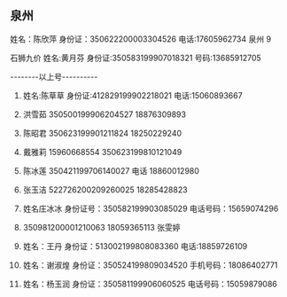 ## 泉州

姓名：陈欣萍
身份证：350622200003304526
电话:17605962734
泉州 9

石狮九价
姓名:黄月芬
身份证:350583199907018321
号码:13685912705

--------以上号----------

1. 姓名:陈草草
   身份证:412829199902218021
   电话:15060893667

2. 洪雪茹
   350500199906204527
   18876309893
3. 陈昭君
   350623199901211824
   18250229240

4. 戴雅莉
   15960668554
   350623199810121049

5. 陈冰莲 350421199706140027
   电话 18860012980
6. 张玉洁 522726200209260025
   18285428823

7. 姓名庄冰冰
   身份证号：350582199903085029
   电话号码：15659074296
8. 350981200001210063
   18059365113
   张雯婷
9. 姓名：王丹
   身份证：513002199808083360
   电话:18859726109
10. 姓名：谢淑煌
    身份证：350524199809034520
    手机号码：18086402771
11. 姓名：杨玉润
    身份证：350581199906060525
    电话号码：15059879086
